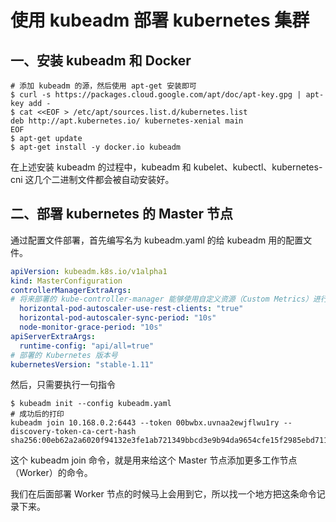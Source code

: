 # 使用 kubeadm 部署 kubernetes 集群

## 一、安装 kubeadm 和 Docker

``` shell
# 添加 kubeadm 的源，然后使用 apt-get 安装即可
$ curl -s https://packages.cloud.google.com/apt/doc/apt-key.gpg | apt-key add -
$ cat <<EOF > /etc/apt/sources.list.d/kubernetes.list
deb http://apt.kubernetes.io/ kubernetes-xenial main
EOF
$ apt-get update
$ apt-get install -y docker.io kubeadm
```

在上述安装 kubeadm 的过程中，kubeadm 和 kubelet、kubectl、kubernetes-cni 这几个二进制文件都会被自动安装好。



## 二、部署 kubernetes 的 Master 节点

通过配置文件部署，首先编写名为 kubeadm.yaml 的给 kubeadm 用的配置文件。

``` yaml
apiVersion: kubeadm.k8s.io/v1alpha1
kind: MasterConfiguration
controllerManagerExtraArgs:
# 将来部署的 kube-controller-manager 能够使用自定义资源（Custom Metrics）进行自动水平扩展
  horizontal-pod-autoscaler-use-rest-clients: "true"
  horizontal-pod-autoscaler-sync-period: "10s"
  node-monitor-grace-period: "10s"
apiServerExtraArgs:
  runtime-config: "api/all=true"
# 部署的 Kubernetes 版本号
kubernetesVersion: "stable-1.11"
```

然后，只需要执行一句指令

```shell
$ kubeadm init --config kubeadm.yaml
# 成功后的打印
kubeadm join 10.168.0.2:6443 --token 00bwbx.uvnaa2ewjflwu1ry --discovery-token-ca-cert-hash sha256:00eb62a2a6020f94132e3fe1ab721349bbcd3e9b94da9654cfe15f2985ebd711
```

这个 kubeadm join 命令，就是用来给这个 Master 节点添加更多工作节点（Worker）的命令。

我们在后面部署 Worker 节点的时候马上会用到它，所以找一个地方把这条命令记录下来。

